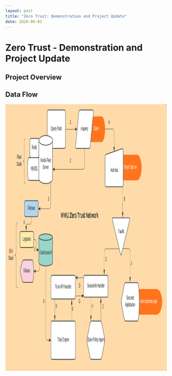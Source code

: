 ```yaml
---
layout: post
title: "Zero Trust: Demonstration and Project Update"
date: 2020-06-01
---
```


# Zero Trust - Demonstration and Project Update 

## Project Overview



## Data Flow

<img src="/image/Flowchart.png" alt="hi" class="inline" height="834" width="1600"/>
